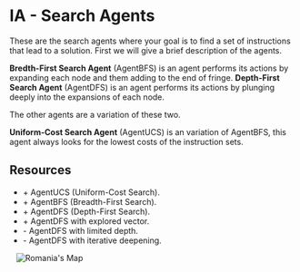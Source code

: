 # IA - Search Agents

These are the search agents where your goal is to find a set of instructions that lead to a solution. First we will give a brief description of the agents.

**Bredth-First Search Agent** (AgentBFS) is an agent performs its actions by expanding each node and them adding to the end of fringe.
**Depth-First Search Agent** (AgentDFS) is an agent  performs its actions by plunging deeply into the expansions of each node.

The other agents are a variation of these two.

**Uniform-Cost Search Agent** (AgentUCS) is an variation of AgentBFS, this agent always looks for the lowest costs of the instruction sets.




## Resources
- \+ AgentUCS (Uniform-Cost Search).
- \+ AgentBFS (Breadth-First Search).
- \+ AgentDFS (Depth-First Search).
- \+ AgentDFS with explored vector.
- \- AgentDFS with limited depth.
- \- AgentDFS with iterative deepening.




    ![Romania's Map](http://i1.wp.com/aiandgames.com/wp-content/uploads/2015/12/romania-graph.png)
